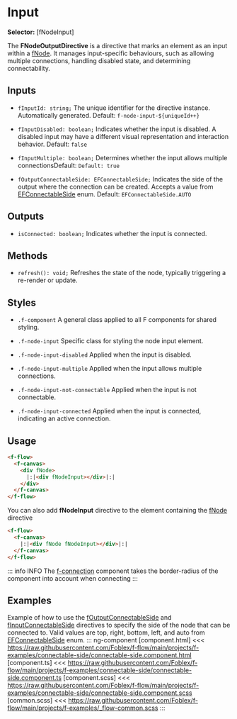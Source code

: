 ﻿# Input

**Selector:** [fNodeInput]

The **FNodeOutputDirective** is a directive that marks an element as an input within a [fNode](f-node-directive). It manages input-specific behaviours, such as allowing multiple connections, handling disabled state, and determining connectability.

## Inputs

  - `fInputId: string;` The unique identifier for the directive instance. Automatically generated. Default: `f-node-input-${uniqueId++}`

  - `fInputDisabled: boolean;` Indicates whether the input is disabled. A disabled input may have a different visual representation and interaction behavior. Default: `false`

  - `fInputMultiple: boolean;`  Determines whether the input allows multiple connectionsDefault: `Default: true`

  - `fOutputConnectableSide: EFConnectableSide;` Indicates the side of the output where the connection can be created. Accepts a value from [EFConnectableSide](e-f-connectable-side) enum. Default: `EFConnectableSide.AUTO`

## Outputs

 - `isConnected: boolean;` Indicates whether the input is connected.

## Methods

 - `refresh(): void;` Refreshes the state of the node, typically triggering a re-render or update.

## Styles

  - `.f-component` A general class applied to all F components for shared styling.

  - `.f-node-input` Specific class for styling the node input element.

  - `.f-node-input-disabled` Applied when the input is disabled.

  - `.f-node-input-multiple` Applied when the input allows multiple connections.

  - `.f-node-input-not-connectable` Applied when the input is not connectable.

  - `.f-node-input-connected` Applied when the input is connected, indicating an active connection.

## Usage

```html
<f-flow>
  <f-canvas>
    <div fNode>
      |:|<div fNodeInput></div>|:|
    </div>
  </f-canvas>
</f-flow>
```

You can also add **fNodeInput** directive to the element containing the [fNode](f-node-directive) directive
```html
<f-flow>
  <f-canvas>
    |:|<div fNode fNodeInput></div>|:|
  </f-canvas>
</f-flow>
```

::: info INFO
The [f-connection](f-connection-component) component takes the border-radius of the component into account when connecting
:::

## Examples

Example of how to use the [fOutputConnectableSide](f-output-connectable-side) and [fInputConnectableSide](f-input-connectable-side) directives to specify the side of the node that can be connected to. Valid values are top, right, bottom, left, and auto from [EFConnectableSide](e-f-connectable-side) enum.
::: ng-component <connectable-side></connectable-side>
[component.html] <<< https://raw.githubusercontent.com/Foblex/f-flow/main/projects/f-examples/connectable-side/connectable-side.component.html
[component.ts] <<< https://raw.githubusercontent.com/Foblex/f-flow/main/projects/f-examples/connectable-side/connectable-side.component.ts
[component.scss] <<< https://raw.githubusercontent.com/Foblex/f-flow/main/projects/f-examples/connectable-side/connectable-side.component.scss
[common.scss] <<< https://raw.githubusercontent.com/Foblex/f-flow/main/projects/f-examples/_flow-common.scss
:::
